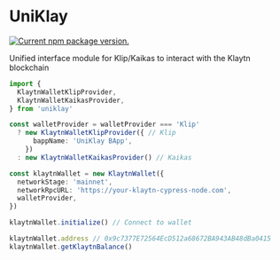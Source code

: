 # UniKlay

<a href="https://www.npmjs.org/package/uniklay">
  <img src="https://img.shields.io/npm/v/uniklay?color=brightgreen&label=npm%20package" alt="Current npm package version." />
</a>

Unified interface module for Klip/Kaikas to interact with the Klaytn blockchain

```ts
import {
  KlaytnWalletKlipProvider,
  KlaytnWalletKaikasProvider,
} from 'uniklay'

const walletProvider = walletProvider === 'Klip'
  ? new KlaytnWalletKlipProvider({ // Klip
      bappName: 'UniKlay BApp',
    })
  : new KlaytnWalletKaikasProvider() // Kaikas

const klaytnWallet = new KlaytnWallet({
  networkStage: 'mainnet',
  networkRpcURL: 'https://your-klaytn-cypress-node.com',
  walletProvider,
})

klaytnWallet.initialize() // Connect to wallet

klaytnWallet.address // 0x9c7377E72564EcD512a68672BA943AB48dBa0415
klaytnWallet.getKlaytnBalance()
```
